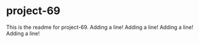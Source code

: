 # project-69

This is the readme for project-69.
Adding a line!
Adding a line!
Adding a line!
Adding a line!
